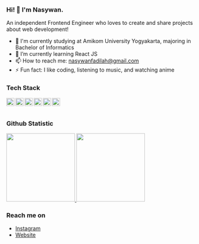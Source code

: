 ### Hi! 👋 I'm Nasywan.

An independent Frontend Engineer who loves to create and share projects about web development!

- 🔭 I'm currently studying at Amikom University Yogyakarta, majoring in Bachelor of Informatics
- 🌱 I’m currently learning React JS
- 📫 How to reach me: nasywanfadilah@gmail.com
- ⚡ Fun fact: I like coding, listening to music, and watching anime

### Tech Stack
  <a href="#"><img align="left" alt="JavaScript" title="JavaScript" width="21px" src="https://upload.wikimedia.org/wikipedia/commons/9/99/Unofficial_JavaScript_logo_2.svg" /></a>
  <a href="https://python.org/"><img align="left" alt="Python" title="Python" width="21px" src="https://upload.wikimedia.org/wikipedia/commons/thumb/c/c3/Python-logo-notext.svg/121px-Python-logo-notext.svg.png" /></a>
  <a href="https://reactjs.org/"><img align="left" alt="React" title="React" width="21px" src="https://cdn.worldvectorlogo.com/logos/react-2.svg" /></a>
  <a href="https://php.net"><img align="left" alt="PHP" title="PHP" width="21px" src="https://upload.wikimedia.org/wikipedia/commons/thumb/2/27/PHP-logo.svg/220px-PHP-logo.svg.png" /></a>
  <a href="#"><img align="left" alt="HTML" title="HTML" width="21px" src="https://upload.wikimedia.org/wikipedia/commons/thumb/6/61/HTML5_logo_and_wordmark.svg/120px-HTML5_logo_and_wordmark.svg.png"></a>
  <a href="CSS"><img align="left" alt="CSS" title="CSS" width="21px" src="https://upload.wikimedia.org/wikipedia/commons/thumb/d/d5/CSS3_logo_and_wordmark.svg/120px-CSS3_logo_and_wordmark.svg.png" /></a>
  <br>
  <br>
  
### Github Statistic
<p align="left">
<a href="https://github.com/MastayY">
  <img height="180em" src="https://github-readme-stats-eight-theta.vercel.app/api?username=MastayY&show_icons=true&theme=algolia&include_all_commits=true&count_private=true"/>
  <img height="180em" src="https://github-readme-stats-eight-theta.vercel.app/api/top-langs/?username=MastayY&layout=compact&langs_count=8&theme=algolia"/>
</a>
</p>

### Reach me on
- <a href="https://instagram.com/nniceone._/">Instagram</a>
- <a href="https://nasywan.my.id">Website</a>
